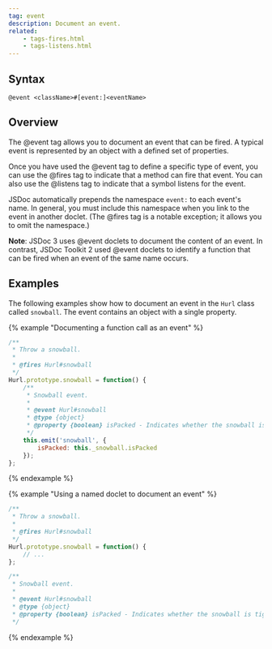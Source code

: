 ```yaml
---
tag: event
description: Document an event.
related:
    - tags-fires.html
    - tags-listens.html
---
```


## Syntax

`@event <className>#[event:]<eventName>`


## Overview

The @event tag allows you to document an event that can be fired. A typical event is represented by
an object with a defined set of properties.

Once you have used the @event tag to define a specific type of event, you can use the @fires tag to
indicate that a method can fire that event. You can also use the @listens tag to indicate that a
symbol listens for the event.

JSDoc automatically prepends the namespace `event:` to each event's name. In general, you must
include this namespace when you link to the event in another doclet. (The @fires tag is a notable
exception; it allows you to omit the namespace.)

**Note**: JSDoc 3 uses @event doclets to document the content of an event. In contrast, JSDoc
Toolkit 2 used @event doclets to identify a function that can be fired when an event of the same
name occurs.


## Examples

The following examples show how to document an event in the `Hurl` class called `snowball`. The
event contains an object with a single property.

{% example "Documenting a function call as an event" %}

```js
/**
 * Throw a snowball.
 *
 * @fires Hurl#snowball
 */
Hurl.prototype.snowball = function() {
    /**
     * Snowball event.
     *
     * @event Hurl#snowball
     * @type {object}
     * @property {boolean} isPacked - Indicates whether the snowball is tightly packed.
     */
    this.emit('snowball', {
        isPacked: this._snowball.isPacked
    });
};
```
{% endexample %}

{% example "Using a named doclet to document an event" %}

```js
/**
 * Throw a snowball.
 *
 * @fires Hurl#snowball
 */
Hurl.prototype.snowball = function() {
    // ...
};

/**
 * Snowball event.
 *
 * @event Hurl#snowball
 * @type {object}
 * @property {boolean} isPacked - Indicates whether the snowball is tightly packed.
 */
```
{% endexample %}
